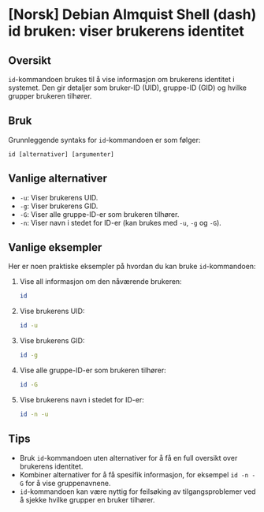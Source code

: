 # [Norsk] Debian Almquist Shell (dash) id bruken: viser brukerens identitet

## Oversikt
`id`-kommandoen brukes til å vise informasjon om brukerens identitet i systemet. Den gir detaljer som bruker-ID (UID), gruppe-ID (GID) og hvilke grupper brukeren tilhører.

## Bruk
Grunnleggende syntaks for `id`-kommandoen er som følger:
```
id [alternativer] [argumenter]
```

## Vanlige alternativer
- `-u`: Viser brukerens UID.
- `-g`: Viser brukerens GID.
- `-G`: Viser alle gruppe-ID-er som brukeren tilhører.
- `-n`: Viser navn i stedet for ID-er (kan brukes med `-u`, `-g` og `-G`).

## Vanlige eksempler
Her er noen praktiske eksempler på hvordan du kan bruke `id`-kommandoen:

1. Vise all informasjon om den nåværende brukeren:
   ```bash
   id
   ```

2. Vise brukerens UID:
   ```bash
   id -u
   ```

3. Vise brukerens GID:
   ```bash
   id -g
   ```

4. Vise alle gruppe-ID-er som brukeren tilhører:
   ```bash
   id -G
   ```

5. Vise brukerens navn i stedet for ID-er:
   ```bash
   id -n -u
   ```

## Tips
- Bruk `id`-kommandoen uten alternativer for å få en full oversikt over brukerens identitet.
- Kombiner alternativer for å få spesifik informasjon, for eksempel `id -n -G` for å vise gruppenavnene.
- `id`-kommandoen kan være nyttig for feilsøking av tilgangsproblemer ved å sjekke hvilke grupper en bruker tilhører.